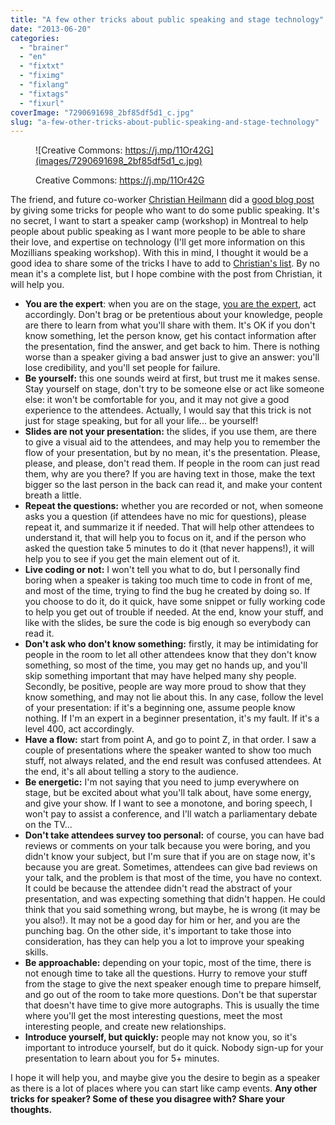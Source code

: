 ```yaml
---
title: "A few other tricks about public speaking and stage technology"
date: "2013-06-20"
categories: 
  - "brainer"
  - "en"
  - "fixtxt"
  - "fiximg"
  - "fixlang"
  - "fixtags"
  - "fixurl"
coverImage: "7290691698_2bf85df5d1_c.jpg"
slug: "a-few-other-tricks-about-public-speaking-and-stage-technology"
---
```


<figure>

![Creative Commons: https://j.mp/11Or42G](images/7290691698_2bf85df5d1_c.jpg)

<figcaption>

Creative Commons: https://j.mp/11Or42G

</figcaption>

</figure>

The friend, and future co-worker [Christian Heilmann](https://christianheilmann.com) did a [good blog post](https://christianheilmann.com/2013/06/20/a-few-tricks-about-public-speaking-and-stage-technology/) by giving some tricks for people who want to do some public speaking. It's no secret, I want to start a speaker camp (workshop) in Montreal to help people about public speaking as I want more people to be able to share their love, and expertise on technology (I'll get more information on this Mozillians speaking workshop). With this in mind, I thought it would be a good idea to share some of the tricks I have to add to [Christian's list](https://christianheilmann.com/2013/06/20/a-few-tricks-about-public-speaking-and-stage-technology/). By no mean it's a complete list, but I hope combine with the post from Christian, it will help you.

- **You are the expert**: when you are on the stage, [you are the expert](https://fred.dev/be-careful-you-are-the-expert/ "Be careful, you are the expert"), act accordingly. Don't brag or be pretentious about your knowledge, people are there to learn from what you'll share with them. It's OK if you don't know something, let the person know, get his contact information after the presentation, find the answer, and get back to him. There is nothing worse than a speaker giving a bad answer just to give an answer: you'll lose credibility, and you'll set people for failure.
- **Be yourself:** this one sounds weird at first, but trust me it makes sense. Stay yourself on stage, don't try to be someone else or act like someone else: it won't be comfortable for you, and it may not give a good experience to the attendees. Actually, I would say that this trick is not just for stage speaking, but for all your life... be yourself!
- **Slides are not your presentation:** the slides, if you use them, are there to give a visual aid to the attendees, and may help you to remember the flow of your presentation, but by no mean, it's the presentation. Please, please, and please, don't read them. If people in the room can just read them, why are you there? If you are having text in those, make the text bigger so the last person in the back can read it, and make your content breath a little.
- **Repeat the questions:** whether you are recorded or not, when someone asks you a question (if attendees have no mic for questions), please repeat it, and summarize it if needed. That will help other attendees to understand it, that will help you to focus on it, and if the person who asked the question take 5 minutes to do it (that never happens!), it will help you to see if you get the main element out of it.
- **Live coding or not:** I won't tell you what to do, but I personally find boring when a speaker is taking too much time to code in front of me, and most of the time, trying to find the bug he created by doing so. If you choose to do it, do it quick, have some snippet or fully working code to help you get out of trouble if needed. At the end, know your stuff, and like with the slides, be sure the code is big enough so everybody can read it.
- **Don't ask who don't know something:** firstly, it may be intimidating for people in the room to let all other attendees know that they don't know something, so most of the time, you may get no hands up, and you'll skip something important that may have helped many shy people. Secondly, be positive, people are way more proud to show that they know something, and may not lie about this. In any case, follow the level of your presentation: if it's a beginning one, assume people know nothing. If I'm an expert in a beginner presentation, it's my fault. If it's a level 400, act accordingly.
- **Have a flow:** start from point A, and go to point Z, in that order. I saw a couple of presentations where the speaker wanted to show too much stuff, not always related, and the end result was confused attendees. At the end, it's all about telling a story to the audience.
- **Be energetic:** I'm not saying that you need to jump everywhere on stage, but be excited about what you'll talk about, have some energy, and give your show. If I want to see a monotone, and boring speech, I won't pay to assist a conference, and I'll watch a parliamentary debate on the TV...
- **Don't take attendees survey too personal:** of course, you can have bad reviews or comments on your talk because you were boring, and you didn't know your subject, but I'm sure that if you are on stage now, it's because you are great. Sometimes, attendees can give bad reviews on your talk, and the problem is that most of the time, you have no context. It could be because the attendee didn't read the abstract of your presentation, and was expecting something that didn't happen. He could think that you said something wrong, but maybe, he is wrong (it may be you also!). It may not be a good day for him or her, and you are the punching bag. On the other side, it's important to take those into consideration, has they can help you a lot to improve your speaking skills.
- **Be approachable:** depending on your topic, most of the time, there is not enough time to take all the questions. Hurry to remove your stuff from the stage to give the next speaker enough time to prepare himself, and go out of the room to take more questions. Don't be that superstar that doesn't have time to give more autographs. This is usually the time where you'll get the most interesting questions, meet the most interesting people, and create new relationships.
- **Introduce yourself, but quickly:** people may not know you, so it's important to introduce yourself, but do it quick. Nobody sign-up for your presentation to learn about you for 5+ minutes.

I hope it will help you, and maybe give you the desire to begin as a speaker as there is a lot of places where you can start like camp events. **Any other tricks for speaker? Some of these you disagree with? Share your thoughts.**
